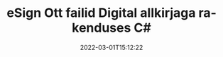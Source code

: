 ---
############################# Static ############################
layout: "auto-gen-signature"
date: 2022-03-01T15:12:22
draft: false
operation: Sign
signaturetype: Digital
fileformat: Ott
productName: .NET
lang: et
productCode: net
otherformats: pdf doc docx docm dot dotx odt ott xls xlsx xlsm xlsb ods ots xltx xltm pptx pptm
breadcrumb: Put Digital signature on Ott for C#

############################# Head ############################
head_title: "Digitaalsete elektrooniliste allkirjade lisamine failile Ott rakendusega C#"
head_description: "Sisestage digitaalallkiri toote .NET failile Ott, kasutades mõnda koodirida. Kasutage GroupDocs Document Signature API-t kümnete failivormingute allkirjastamiseks."

############################# Header ############################
title: "eSign Ott failid Digital allkirjaga rakenduses C#"
description: "Kuidas lisada allkirja Digital mõne reaga .NET koodiga"
bg_image: "https://cms.admin.containerize.com/templates/aspose/App_Themes/V3/images/bg/header1.png"
bg_overlay: false
button:
    enable: true

############################# SubMenu ############################
submenu:
    enable: true

    left:
        img_alt: "GroupDocs.Signature for .NET"
        image: "https://cms.admin.containerize.com/templates/groupdocs/images/product-logos/90x90-noborder/groupdocs-signature-net.png"
        product: "GroupDocs.Signature"
        platform: ".NET"



############################# About ############################
about:
    enable: true
    title: "Teave GroupDocs.Signature for .NET digitaalallkirjade API kohta"
    content: |
        [GroupDocs.Signature for .NET](https://products.groupdocs.com/signature/net/) on populaarne API dokumentide allkirjastamiseks digitaalsete elektrooniliste allkirjadega ja digitaalsete sertifikaatidega. Digitaalallkirjade jaoks kasutab API parooliga kaitstud privaatsete ja avalike võtmetega dokumendi allkirjastamiseks PFX-sertifikaadi faile. Digitaalallkirju võib kasutada äridokumentide sertifitseerimiseks eSign PDF-i konkreetse lehe abil, tervete Microsoft Office'i dokumentide, näiteks Wordsi, Exceli, Powerpointi failide ja Open Office'i dokumentide sertifitseerimiseks. Kliendid saavad allkirjadega hõlpsalt manipuleerida, näiteks neid redigeerida, eemaldada või kohandada. API pakub võimalust allkirjade otsimiseks ja kinnitamiseks. Lisaks pakutakse palju allkirjade kohandamise võimalusi.
    

############################# Steps ############################
steps:
    enable: true
    title_left: "Toimingud Ott allkirjastamiseks rakendusega Digital rakenduses C#"
    content_left: |
        [GroupDocs.Signature for .NET](https://products.groupdocs.com/signature/net/) võimaldab kiiresti ja lihtsalt allkirjastada Ott dokumente Digital allkirjaga.
        
        * Looge allkirjaklassi eksemplar, mis sisaldab faili Ott, mis peaks allkirjastama tee või mäluvoona
        * Käivitage klass SignOptions ja määrake kõik nõutavad andmed.
        * Käivitage meetod Signature.Sign(), mis edastab väljundfaili Ott või mäluvoo

    title_right: " Nõuded süsteemile"
    content_right: |
        Toodet GroupDocs.Signature for .NET toetavad kõik suuremad platvormid ja operatsioonisüsteemid. Enne alloleva koodi käivitamist veenduge, et teie süsteemi on installitud järgmised eeltingimused.

        * Operatsioonisüsteemid: Microsoft Windows, Linux, MacOS
        * Arenduskeskkonnad: Microsoft Visual Studio, Xamarin, MonoDevelop
        * Frameworks: .NET Framework, .NET Standard, .NET Core, Mono
        * Hankige uusim GroupDocs.Signature for .NET kasutajalt [Nuget](https://www.nuget.org/packages/groupdocs.signature)
         
    code: |
        ```csharp    
                
        // Set up input Ott file
        string filePath = "input.ott";
        // Set up output file
        string outputFilePath = "output.ott";
        // Provide digital certificate
        string certificateFilePath = "certificate.pfx";

        // Instantiate Signature for input file
        using (GroupDocs.Signature.Signature signature = new GroupDocs.Signature.Signature(filePath))
        {
                //Provide sign options
                DigitalSignOptions options = new DigitalSignOptions(certificateFilePath)
                {
                    // set certificate password
                    Password = "1234567890",
                    // set signature position
                    Left = 50,
                    Top = 200,
                };

                // sign Ott document
                SignResult result = signature.Sign(outputFilePath, options);
        }

        ```

############################# Demos ############################
demos:
    enable: true
    title: "Dokumentide Ott allkirjastamine Digital reaalajas demoga"
    content: |
       Allkirjastage fail Ott erinevate allkirjadega kohe, külastades veebisaiti [GroupDocs.Signature App](https://products.groupdocs.app/signature/family). Tasuta online demo ootab teid.          

############################# More Formats ############################
more_formats:
    enable: true
    title: "Muud toetatud Digital allkirjad C# jaoks"
    content: |
        "Saate allkirjastada faili Ott ka muude allkirjatüüpidega. Vaadake allolevat loendit."
    format: 
       
       
back_to_top:
    enable: true
---